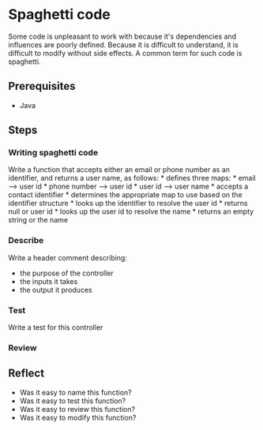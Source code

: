 # Spaghetti code

Some code is unpleasant to work with because it's dependencies and influences are poorly defined. Because it is difficult to understand, it is difficult to modify without side effects. A common term for such code is spaghetti.

## Prerequisites

* Java

## Steps

### Writing spaghetti code

Write a function that accepts either an email or phone number as an identifier, and returns a user name, as follows:
    * defines three maps:
    	* email --> user id
    	* phone number --> user id
    	* user id --> user name
    * accepts a contact identifier
    * determines the appropriate map to use based on the identifier structure
    * looks up the identifier to resolve the user id
    * returns null or user id
    * looks up the user id to resolve the name
    * returns an empty string or the name

### Describe

Write a header comment describing:
* the purpose of the controller
* the inputs it takes
* the output it produces

### Test

Write a test for this controller

### Review

## Reflect

* Was it easy to name this function?
* Was it easy to test this function?
* Was it easy to review this function?
* Was it easy to modify this function?

